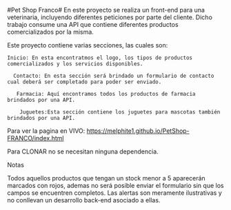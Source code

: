 #Pet Shop Franco# En este proyecto se realiza un front-end para una veterinaria, incluyendo diferentes peticiones por parte del cliente. Dicho trabajo consume una API que contiene diferentes productos comercializados por la misma.

Este proyecto contiene varias secciones, las cuales son:

    Inicio: En esta encontratmos el logo, los tipos de productos comercializados y los servicios disponibles.

      Contacto: En esta sección será brindado un formulario de contacto cual deberá ser completado para poder ser enviado.

       Farmacia: Aquí encontramos todos los productos de farmacia brindados por una API.
    
        Juguetes:Esta sección contiene los juguetes para mascotas también brindados por una API.
        
        
 Para ver la pagina en VIVO: https://melphite1.github.io/PetShop-FRANCO/index.html
 
 Para CLONAR no se necesitan ninguna dependencia.
 
Notas
 
Todos aquellos productos que tengan un stock menor a 5 aparecerán marcados con rojos, ademas no será posible enviar el formulario sin que los campos se encuentren completos. Las alertas son meramente ilustrativas y no conllevan un desarrollo back-end asociado a ellas.
